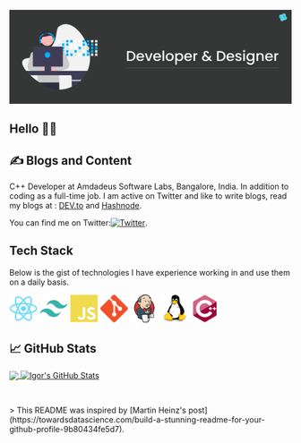 [![Header](/header.png "Header")](https://ayushdev.com/)

## Hello 👋🏻
## ✍️ Blogs and Content
C++ Developer at Amdadeus Software Labs, Bangalore, India. In addition to coding as a full-time job. I am active on Twitter and like to write blogs, read my blogs at : [DEV.to](https://dev.to/ayushdev_24) and [Hashnode](https://blogs.ayushdev.com).

<!-- Actual text -->

You can find me on Twitter:[![Twitter][1.2]][1].

<!-- Icons -->

[1.2]: http://i.imgur.com/wWzX9uB.png (twitter icon without padding)

<!-- Links to your social media accounts -->

[1]: https://twitter.com/ayushdev_24

## Tech Stack
Below is the gist of technologies I have experience working in and use them on a daily basis.

<img src="https://github.com/devicons/devicon/blob/master/icons/react/react-original.svg" alt="cpp logo" width="50px" height="50px">  <img src="https://github.com/devicons/devicon/blob/master/icons/tailwindcss/tailwindcss-plain.svg" alt="linux logo" width="50px" height="50px"> <img src="https://github.com/devicons/devicon/blob/master/icons/javascript/javascript-plain.svg" alt="linux logo" width="50px" height="50px"> <img src="https://github.com/devicons/devicon/blob/master/icons/git/git-original.svg" alt="git logo" width="50px" height="50px"> <img src="https://github.com/devicons/devicon/blob/master/icons/jenkins/jenkins-original.svg" alt="jenkins logo" width="50px" height="50px"> <img src="https://github.com/devicons/devicon/blob/master/icons/linux/linux-original.svg" alt="linux logo" width="50px" height="50px"> <img src="https://github.com/devicons/devicon/blob/master/icons/cplusplus/cplusplus-original.svg" alt="cpp logo" width="50px" height="50px"> 

## 📈 GitHub Stats

<a href="https://github.com/ayushhagarwal/ayushhagarwal">
  <img align="center" src="https://github-readme-stats.vercel.app/api/top-langs/?username=ayushhagarwal&hide=objective-c,plpgsql,html,css&title_color=ffffff&langs_count=8&text_color=c9cacc&icon_color=2bbc8a&bg_color=1d1f21" />
</a>
<a href="https://github.com/ayushhagarwal/ayushhagarwal">
  <img align="center" src="https://github-readme-stats.vercel.app/api?username=ayushhagarwal&show_icons=true&line_height=27&count_private=true&title_color=ffffff&text_color=c9cacc&icon_color=2bbc8a&bg_color=1d1f21" alt="Igor's GitHub Stats" />
</a>

<p>&nbsp;</p>
> This README was inspired by [Martin Heinz's post](https://towardsdatascience.com/build-a-stunning-readme-for-your-github-profile-9b80434fe5d7).
